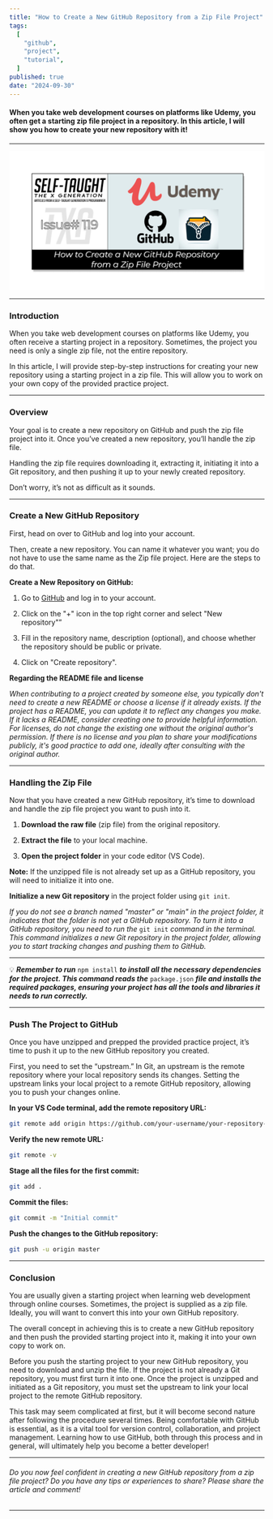 ```yaml
---
title: "How to Create a New GitHub Repository from a Zip File Project"
tags:
  [
    "github",
    "project",
    "tutorial",
  ]
published: true
date: "2024-09-30"
---
```


#### When you take web development courses on platforms like Udemy, you often get a starting zip file project in a repository. In this article, I will show you how to create your new repository with it!

---

![TN-TXG-119](img/09-30-24/TN-TXG-119.png)

---

### Introduction

When you take web development courses on platforms like Udemy, you often receive a starting project in a repository. Sometimes, the project you need is only a single zip file, not the entire repository.

In this article, I will provide step-by-step instructions for creating your new repository using a starting project in a zip file. This will allow you to work on your own copy of the provided practice project.

---

### Overview

Your goal is to create a new repository on GitHub and push the zip file project into it. Once you’ve created a new repository, you’ll handle the zip file.

Handling the zip file requires downloading it, extracting it, initiating it into a Git repository, and then pushing it up to your newly created repository.

Don’t worry, it’s not as difficult as it sounds.

---

### Create a New GitHub Repository

First, head on over to GitHub and log into your account.

Then, create a new repository. You can name it whatever you want; you do not have to use the same name as the Zip file project. Here are the steps to do that.

**Create a New Repository on GitHub:**

1. Go to [GitHub](https://github.com) and log in to your account.
    
2. Click on the "+" icon in the top right corner and select "New repository"”
    
3. Fill in the repository name, description (optional), and choose whether the repository should be public or private.
    
4. Click on "Create repository".
    

**Regarding the README file and license**

*When contributing to a project created by someone else, you typically don't need to create a new README or choose a license if it already exists. If the project has a README, you can update it to reflect any changes you make. If it lacks a README, consider creating one to provide helpful information. For licenses, do not change the existing one without the original author's permission. If there is no license and you plan to share your modifications publicly, it's good practice to add one, ideally after consulting with the original author.*

---

### Handling the Zip File

Now that you have created a new GitHub repository, it’s time to download and handle the zip file project you want to push into it.

1. **Download the raw file** (zip file) from the original repository.
    
2. **Extract the file** to your local machine.
    
3. **Open the project folder** in your code editor (VS Code).
    

**Note:** If the unzipped file is not already set up as a GitHub repository, you will need to initialize it into one.

**Initialize a new Git repository** in the project folder using `git init`.

*If you do not see a branch named "master" or "main" in the project folder, it indicates that the folder is not yet a GitHub repository. To turn it into a GitHub repository, you need to run the* `git init` *command in the terminal. This command initializes a new Git repository in the project folder, allowing you to start tracking changes and pushing them to GitHub.*

---

💡 ***Remember to run*** `npm install` ***to install all the necessary dependencies for the project. This command reads the*** `package.json` ***file and installs the required packages, ensuring your project has all the tools and libraries it needs to run correctly.***

---

### Push The Project to GitHub

Once you have unzipped and prepped the provided practice project, it’s time to push it up to the new GitHub repository you created.

First, you need to set the “upstream.” In Git, an upstream is the remote repository where your local repository sends its changes. Setting the upstream links your local project to a remote GitHub repository, allowing you to push your changes online.

**In your VS Code terminal, add the remote repository URL:**

```bash
git remote add origin https://github.com/your-username/your-repository-name.git
```

**Verify the new remote URL:**

```bash
git remote -v
```

**Stage all the files for the first commit:**

```bash
git add .
```

**Commit the files:**

```bash
git commit -m "Initial commit"
```

**Push the changes to the GitHub repository:**

```bash
git push -u origin master
```

---

### Conclusion

You are usually given a starting project when learning web development through online courses. Sometimes, the project is supplied as a zip file. Ideally, you will want to convert this into your own GitHub repository.

The overall concept in achieving this is to create a new GitHub repository and then push the provided starting project into it, making it into your own copy to work on.

Before you push the starting project to your new GitHub repository, you need to download and unzip the file. If the project is not already a Git repository, you must first turn it into one. Once the project is unzipped and initiated as a Git repository, you must set the upstream to link your local project to the remote GitHub repository.

This task may seem complicated at first, but it will become second nature after following the procedure several times. Being comfortable with GitHub is essential, as it is a vital tool for version control, collaboration, and project management. Learning how to use GitHub, both through this process and in general, will ultimately help you become a better developer!

---

###### *Do you now feel confident in creating a new GitHub repository from a zip file project? Do you have any tips or experiences to share? Please share the article and comment!*

---